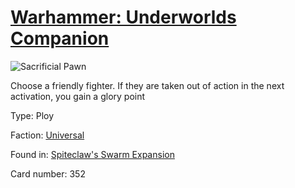 # [Warhammer: Underworlds Companion](https://guidokessels.github.io/wh-underworlds)

  

![Sacrificial Pawn](https://warhammerunderworlds.com/wp-content/uploads/sites/6/2018/02/352_ENG.png)

Choose a friendly fighter. If they are taken out of action in the next activation, you gain a glory point

Type: Ploy

Faction: [Universal](https://guidokessels.github.io/wh-underworlds/factions/universal.md)

Found in: [Spiteclaw's Swarm Expansion](https://guidokessels.github.io/wh-underworlds/locations/spiteclaws-swarm-expansion.md)

Card number: 352
